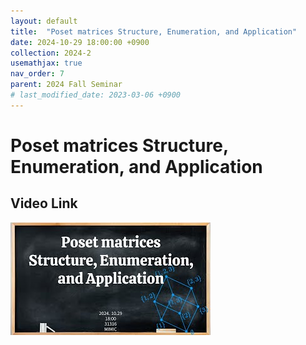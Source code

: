 ```yaml
---
layout: default
title:  "Poset matrices Structure, Enumeration, and Application"
date: 2024-10-29 18:00:00 +0900
collection: 2024-2
usemathjax: true
nav_order: 7
parent: 2024 Fall Seminar
# last_modified_date: 2023-03-06 +0900
---
```

# Poset matrices Structure, Enumeration, and Application
<!-- ## <center> Abstract </center>
Francis Guthrie claimed in 1852 the four color problem. We
proof two essential lemmas and then solve six color problem. We expand
the proof of six color problem into five, four color problem. Kempe
published this proof in 1879. However the flaw was discovered in 1890
by Heawood. Although flawed, Kempe’s idea was used as one of a basic
tool. -->
## Video Link

[![Video Label](pictures/6_poset.jpg)](https://www.youtube.com/watch?v=FEIs_tsWc6I)

<!-- ## PDF Download -->

<!-- <a target='_blank' href='../2024-1/2024-1_download/crime.pdf'>What is Counting? PDF</a> -->